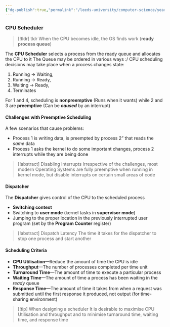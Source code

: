 ```yaml
---
{"dg-publish":true,"permalink":"/leeds-university/computer-science/year-2/operating-systems/revision/w7-scheduling/p2-introduction-to-process-scheduling/"}
---
```



### CPU Scheduler
>[!tldr] tldr
>When the CPU becomes idle, the OS finds work (**ready process queue**)

The **CPU Scheduler** selects a process from the ready queue and allocates the CPU to it
The Queue may be ordered in various ways :/
CPU scheduling decisions may take place when a process changes state:
1. Running $\rightarrow$ Waiting,
2. Running $\rightarrow$ Ready,
3. Waiting $\rightarrow$ Ready,
4. Terminates

For $1$ and $4$, scheduling is **nonpreemptive**  (Runs when it wants) while $2$ and $3$ are **preemptive** (Can be ***caused*** by an interrupt)

#### Challenges with Preemptive Scheduling
A few scenarios that cause problems:
- Process $1$ is writing data, is preempted by process $2$” that reads the *same* data
- Process $1$ asks the kernel to do some important changes, process $2$ interrupts while they are being done
>[!abstract] Disabling Interrupts
>Irrespective of the challenges, most modern Operating Systems are fully preemptive when running in kernel mode, but disable interrupts on certain small areas of code

#### Dispatcher
The **Dispatcher** gives control of the CPU to the scheduled process
- **Switching context**
- Switching to **user mode** (kernel tasks in **supervisor mode**)
- Jumping to the proper location in the previously interrupted user program (set by the **Program Counter** register)
>[!abstract] Dispatch Latency
>The time it takes for the dispatcher to stop one process and start another

#### Scheduling Criteria
- **CPU Utilisation**—Reduce the amount of time the CPU is idle
- **Throughput**—The number of processes completed per time unit
- **Turnaround Time**—The amount of time to execute a particular process
- **Waiting Time**—The amount of time a process has been waiting in the *ready* queue
- **Response Time**—The amount of time it takes from when a request was submitted until the first response it produced, not output (for time-sharing environment)
>[!tip] When designing a scheduler
>It is desirable to maximise CPU Utilisation and throughput and to minimise turnaround time, waiting time, and response time